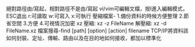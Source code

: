 絕對路徑由/寫起，相對路徑不是由/寫起
vi/vim可編輯文檔，按I進入編輯模式，ESC退出
r:可讀取 w:可寫入 x:可執行
壓縮檔案-
1.備份資料的時候方便整理
2.節省空間
3.方便
4.可視情況加密
xz
壓縮: xz -z FileName
解壓縮: xz -d FileName.xz
檔案搜尋-find [path] [option] [action] filename
TCP/IP將資料該如何封裝、定址、傳輸、路由以及在目的地如何接收，都加以標準化
